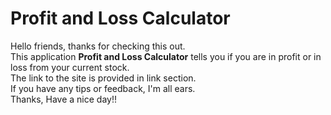 # Profit and Loss Calculator
 Hello friends, thanks for checking this out.  
 This application **Profit and Loss Calculator** tells you if you are in profit or in loss from your current stock.  
 The link to the site is provided in link section.  
 If you have any tips or feedback, I'm all ears.  
 Thanks, Have a nice day!! 
